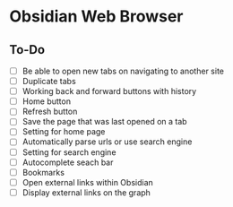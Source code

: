 # Obsidian Web Browser

## To-Do
- [ ] Be able to open new tabs on navigating to another site
- [ ] Duplicate tabs
- [ ] Working back and forward buttons with history
- [ ] Home button
- [ ] Refresh button
- [ ] Save the page that was last opened on a tab
- [ ] Setting for home page
- [ ] Automatically parse urls or use search engine
- [ ] Setting for search engine
- [ ] Autocomplete seach bar
- [ ] Bookmarks
- [ ] Open external links within Obsidian
- [ ] Display external links on the graph
